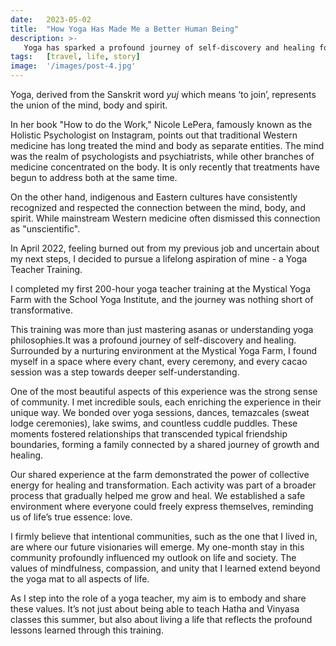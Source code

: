 ```yaml
---
date:   2023-05-02
title:  "How Yoga Has Made Me a Better Human Being"
description: >-
   Yoga has sparked a profound journey of self-discovery and healing for me. It has also inspired me to embrace and share my life lessons with everyone I meet.
tags:   [travel, life, story]
image:  '/images/post-4.jpg'
---
```


Yoga, derived from the Sanskrit word *yuj* which means ‘to join’, represents the union of the mind, body and spirit.

In her book "How to do the Work," Nicole LePera, famously known as the Holistic Psychologist on Instagram, points out that traditional Western medicine has long treated the mind and body as separate entities. The mind was the realm of psychologists and psychiatrists, while other branches of medicine concentrated on the body. It is only recently that treatments have begun to address both at the same time.

On the other hand, indigenous and Eastern cultures have consistently recognized and respected the connection between the mind, body, and spirit. While mainstream Western medicine often dismissed this connection as "unscientific".

In April 2022, feeling burned out from my previous job and uncertain about my next steps, I decided to pursue a lifelong aspiration of mine - a Yoga Teacher Training.

I completed my first 200-hour yoga teacher training at the Mystical Yoga Farm with the School Yoga Institute, and the journey was nothing short of transformative.

This training was more than just mastering asanas or understanding yoga philosophies.It was a profound journey of self-discovery and healing. Surrounded by a nurturing environment at the Mystical Yoga Farm, I found myself in a space where every chant, every ceremony, and every cacao session was a step towards deeper self-understanding.

One of the most beautiful aspects of this experience was the strong sense of community. I met  incredible souls, each enriching the experience in their unique way. We bonded over yoga sessions, dances, temazcales (sweat lodge ceremonies), lake swims, and countless cuddle puddles. These moments fostered relationships that transcended typical friendship boundaries, forming a family connected by a shared journey of growth and healing.

Our shared experience at the farm demonstrated the power of collective energy for healing and transformation. Each activity was part of a broader process that gradually helped me grow and heal. We established a safe environment where everyone could freely express themselves, reminding us of life’s true essence: love.

I firmly believe that intentional communities, such as the one that I lived in, are where our future visionaries will emerge. My one-month stay in this community profoundly influenced my outlook on life and society. The values of mindfulness, compassion, and unity that I learned extend beyond the yoga mat to all aspects of life.

As I step into the role of a yoga teacher, my aim is to embody and share these values. It’s not just about being able to teach Hatha and Vinyasa classes this summer, but also about living a life that reflects the profound lessons learned through this training.